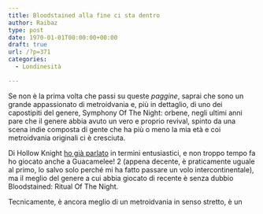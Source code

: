 ```yaml
---
title: Bloodstained alla fine ci sta dentro
author: Raibaz
type: post
date: 1970-01-01T00:00:00+00:00
draft: true
url: /?p=371
categories:
  - Londinesità

---
```

Se non è la prima volta che passi su queste _paggine_, saprai che sono un grande appassionato di metroidvania e, più in dettaglio, di uno dei capostipiti del genere, Symphony Of The Night: orbene, negli ultimi anni pare che il genere abbia avuto un vero e proprio revival, spinto da una scena indie composta di gente che ha più o meno la mia età e coi metroidvania originali ci è cresciuta.

Di Hollow Knight [ho già parlato][1] in termini entusiastici, e non troppo tempo fa ho giocato anche a Guacamelee! 2 (appena decente, è praticamente uguale al primo, lo salvo solo perché mi ha fatto passare un volo intercontinentale), ma il meglio del genere a cui abbia giocato di recente è senza dubbio Bloodstained: Ritual Of The Night.

Tecnicamente, è ancora meglio di un metroidvania in senso stretto, è un

 [1]: https://www.raibaz.it/2019/04/hollow-knight-e-un-fottuto-capolavoro/